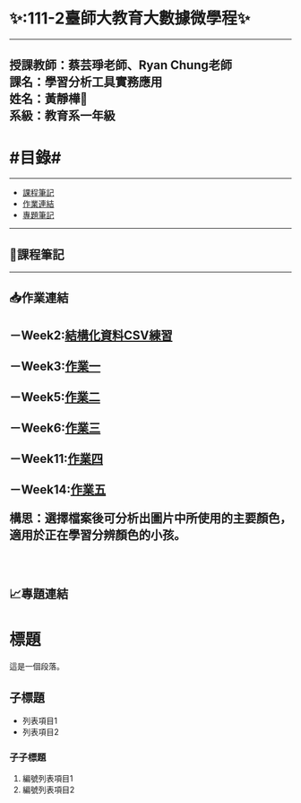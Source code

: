 ✨:111-2臺師大教育大數據微學程:sparkles:
=========================
---
授課教師：蔡芸琤老師、Ryan Chung老師
<br/>課名：學習分析工具實務應用
<br/>姓名：黃靜樺:frog:
<br/>系級：教育系一年級
---
#目錄#
========
---
* [課程筆記](#jump1)
* [作業連結](#jump2)
* [專題筆記](#jump3)

---
## <span id="jump1">:bookmark_tabs:課程筆記</span>
---
## <span id="jump2">:inbox_tray:作業連結</span>
－Week2:[結構化資料CSV練習](https://github.com/tobyright6277/LAT_repo/blob/main/Week2/FirstTest-checkpoint.ipynb)
<br/>
<br/>－Week3:[作業一](https://github.com/tobyright6277/LAT_repo/blob/main/HW1/HW1.ipynb)
<br/>
<br/>－Week5:[作業二](https://github.com/tobyright6277/LAT_repo/blob/main/HW2/HW2.ipynb)
<br/>
<br/>－Week6:[作業三](https://github.com/tobyright6277/LAT_repo/blob/main/HW3/TextMining.ipynb)
<br/>
<br/>－Week11:[作業四](https://github.com/tobyright6277/LAT_repo/tree/main/HW4)
<br/>
<br/>－Week14:[作業五](https://github.com/tobyright6277/LAT_repo/tree/main/HW5)
<br/><p>構思：選擇檔案後可分析出圖片中所使用的主要顏色，適用於正在學習分辨顏色的小孩。</p>
<br/>
---
## <span id="jump3">:chart_with_upwards_trend:專題連結</span>

# 標題

這是一個段落。

## 子標題

- 列表項目1
- 列表項目2

### 子子標題

1. 編號列表項目1
2. 編號列表項目2
